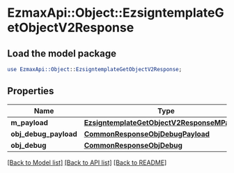 # EzmaxApi::Object::EzsigntemplateGetObjectV2Response

## Load the model package
```perl
use EzmaxApi::Object::EzsigntemplateGetObjectV2Response;
```

## Properties
Name | Type | Description | Notes
------------ | ------------- | ------------- | -------------
**m_payload** | [**EzsigntemplateGetObjectV2ResponseMPayload**](EzsigntemplateGetObjectV2ResponseMPayload.md) |  | 
**obj_debug_payload** | [**CommonResponseObjDebugPayload**](CommonResponseObjDebugPayload.md) |  | [optional] 
**obj_debug** | [**CommonResponseObjDebug**](CommonResponseObjDebug.md) |  | [optional] 

[[Back to Model list]](../README.md#documentation-for-models) [[Back to API list]](../README.md#documentation-for-api-endpoints) [[Back to README]](../README.md)


